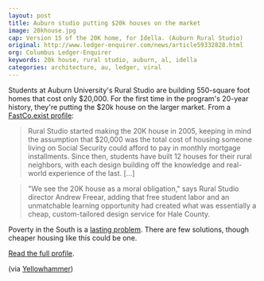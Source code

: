 ```yaml
---
layout: post
title: Auburn studio putting $20k houses on the market
image: 20khouse.jpg
cap: Version 15 of the 20K home, for Idella. (Auburn Rural Studio)
original: http://www.ledger-enquirer.com/news/article59332828.html
org: Columbus Ledger-Enquirer
keywords: 20k house, rural studio, auburn, al, idella
categories: architecture, au, ledger, viral
---
```


Students at Auburn University's Rural Studio are building 550-square foot homes that cost only $20,000. For the first time in the program's 20-year history, they're putting the $20k house on the larger market. From a [FastCo.exist profile](http://www.fastcoexist.com/3017309/this-impeccably-designed-20000-house-could-soon-be-yours):

<!--break-->

> Rural Studio started making the 20K house in 2005, keeping in mind the assumption that $20,000 was the total cost of housing someone living on Social Security could afford to pay in monthly mortgage installments. Since then, students have built 12 houses for their rural neighbors, with each design building off the knowledge and real-world experience of the last. [...]

> "We see the 20K house as a moral obligation," says Rural Studio director Andrew Freear, adding that free student labor and an unmatchable learning opportunity had created what was essentially a cheap, custom-tailored design service for Hale County.

Poverty in the South is a [lasting problem](http://www.ledger-enquirer.com/news/nation-world/national/article56505613.html). There are few solutions, though cheaper housing like this could be one.

[Read the full profile](http://www.fastcoexist.com/3017309/this-impeccably-designed-20000-house-could-soon-be-yours).

(via [Yellowhammer](http://yellowhammernews.com/business-2/architectural-geniuses-at-auburn-somehow-design-beautiful-houses-that-only-cost-20k/))